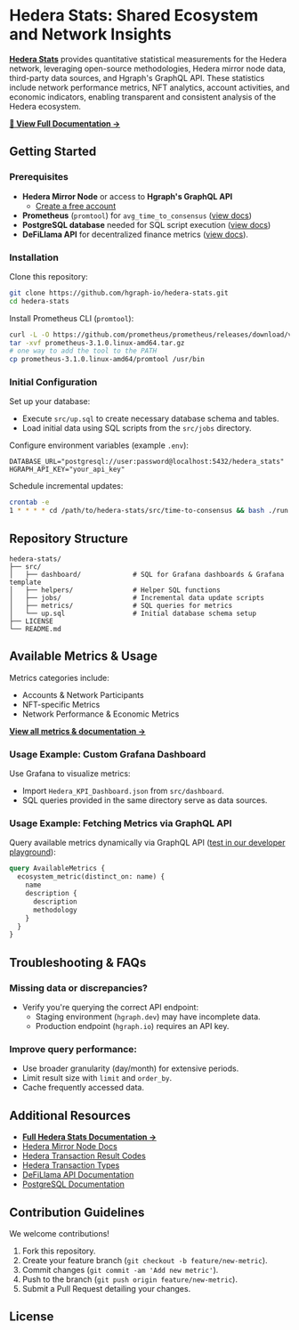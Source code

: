 # Hedera Stats: Shared Ecosystem and Network Insights

**[Hedera Stats](https://docs.hgraph.com/hedera-stats/introduction)** provides quantitative statistical measurements for the Hedera network, leveraging open-source methodologies, Hedera mirror node data, third-party data sources, and Hgraph's GraphQL API. These statistics include network performance metrics, NFT analytics, account activities, and economic indicators, enabling transparent and consistent analysis of the Hedera ecosystem.

**[📖 View Full Documentation →](https://docs.hgraph.com/category/hedera-stats)**

## Getting Started

### Prerequisites
- **Hedera Mirror Node** or access to **Hgraph's GraphQL API**
  - [Create a free account](https://hgraph.com/hedera)
- **Prometheus** (`promtool`) for `avg_time_to_consensus` ([view docs](https://prometheus.io/docs/introduction/overview/))
- **PostgreSQL database** needed for SQL script execution ([view docs](https://www.postgresql.org/docs/current/))
- **DeFiLlama API** for decentralized finance metrics ([view docs](https://defillama.com/docs/api)).

### Installation
Clone this repository:

```bash
git clone https://github.com/hgraph-io/hedera-stats.git
cd hedera-stats
```

Install Prometheus CLI (`promtool`):

```bash
curl -L -O https://github.com/prometheus/prometheus/releases/download/v3.1.0/prometheus-3.1.0.linux-amd64.tar.gz
tar -xvf prometheus-3.1.0.linux-amd64.tar.gz
# one way to add the tool to the PATH
cp prometheus-3.1.0.linux-amd64/promtool /usr/bin
```

### Initial Configuration

Set up your database:
- Execute `src/up.sql` to create necessary database schema and tables.
- Load initial data using SQL scripts from the `src/jobs` directory.

Configure environment variables (example `.env`):

```env
DATABASE_URL="postgresql://user:password@localhost:5432/hedera_stats"
HGRAPH_API_KEY="your_api_key"
```

Schedule incremental updates:

```bash
crontab -e
1 * * * * cd /path/to/hedera-stats/src/time-to-consensus && bash ./run.sh >> ./.raw/cron.log 2>&1
```

## Repository Structure
```
hedera-stats/
├── src/
│   ├── dashboard/             # SQL for Grafana dashboards & Grafana template
│   ├── helpers/               # Helper SQL functions
│   ├── jobs/                  # Incremental data update scripts
│   ├── metrics/               # SQL queries for metrics
│   └── up.sql                 # Initial database schema setup
├── LICENSE
└── README.md
```

## Available Metrics & Usage

Metrics categories include:

- Accounts & Network Participants
- NFT-specific Metrics
- Network Performance & Economic Metrics

[**View all metrics & documentation →**](https://docs.hgraph.com/category/hedera-stats)

### Usage Example: Custom Grafana Dashboard

Use Grafana to visualize metrics:
- Import `Hedera_KPI_Dashboard.json` from `src/dashboard`.
- SQL queries provided in the same directory serve as data sources.

### Usage Example: Fetching Metrics via GraphQL API

Query available metrics dynamically via GraphQL API ([test in our developer playground](https://dashboard.hgraph.com)):

```graphql
query AvailableMetrics {
  ecosystem_metric(distinct_on: name) {
    name
    description {
      description
      methodology
    }
  }
}
```

## Troubleshooting & FAQs

### Missing data or discrepancies?
- Verify you're querying the correct API endpoint:
  - Staging environment (`hgraph.dev`) may have incomplete data.
  - Production endpoint (`hgraph.io`) requires an API key.

### Improve query performance:
- Use broader granularity (day/month) for extensive periods.
- Limit result size with `limit` and `order_by`.
- Cache frequently accessed data.

## Additional Resources

- [**Full Hedera Stats Documentation →**](https://hgraph.com/hedera)
- [Hedera Mirror Node Docs](https://docs.hedera.com/hedera/core-concepts/mirror-nodes)
- [Hedera Transaction Result Codes](https://github.com/hashgraph/hedera-mirror-node/blob/main/hedera-mirror-rest/model/transactionResult.js)
- [Hedera Transaction Types](https://github.com/hashgraph/hedera-mirror-node/blob/main/hedera-mirror-rest/model/transactionType.js)
- [DeFiLlama API Documentation](https://defillama.com/docs/api)
- [PostgreSQL Documentation](https://www.postgresql.org/docs/current/)

## Contribution Guidelines

We welcome contributions!

1. Fork this repository.
2. Create your feature branch (`git checkout -b feature/new-metric`).
3. Commit changes (`git commit -am 'Add new metric'`).
4. Push to the branch (`git push origin feature/new-metric`).
5. Submit a Pull Request detailing your changes.

## License
